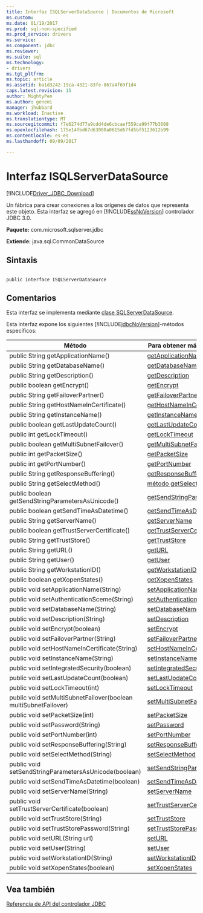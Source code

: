 ```yaml
---
title: Interfaz ISQLServerDataSource | Documentos de Microsoft
ms.custom: 
ms.date: 01/19/2017
ms.prod: sql-non-specified
ms.prod_service: drivers
ms.service: 
ms.component: jdbc
ms.reviewer: 
ms.suite: sql
ms.technology:
- drivers
ms.tgt_pltfrm: 
ms.topic: article
ms.assetid: ba1d3242-19ca-4321-83fe-867a4f69f1d4
caps.latest.revision: 15
author: MightyPen
ms.author: genemi
manager: jhubbard
ms.workload: Inactive
ms.translationtype: MT
ms.sourcegitcommit: f7e6274d77a9cdd4de6cbcaef559ca99f77b3608
ms.openlocfilehash: 175e14fbd67d63080a0615d67fd5bf5123612b99
ms.contentlocale: es-es
ms.lasthandoff: 09/09/2017

---
```

# <a name="isqlserverdatasource-interface"></a>Interfaz ISQLServerDataSource
[!INCLUDE[Driver_JDBC_Download](../../../includes/driver_jdbc_download.md)]

  Un fábrica para crear conexiones a los orígenes de datos que representa este objeto. Esta interfaz se agregó en [!INCLUDE[ssNoVersion](../../../includes/ssnoversion_md.md)] controlador JDBC 3.0.  
  
 **Paquete:** com.microsoft.sqlserver.jdbc  
  
 **Extiende:** java.sql.CommonDataSource  
  
## <a name="syntax"></a>Sintaxis  
  
```  
  
public interface ISQLServerDataSource  
```  
  
## <a name="remarks"></a>Comentarios  
 Esta interfaz se implementa mediante [clase SQLServerDataSource](../../../connect/jdbc/reference/sqlserverdatasource-class.md).  
  
 Esta interfaz expone los siguientes [!INCLUDE[jdbcNoVersion](../../../includes/jdbcnoversion_md.md)]-métodos específicos:  
  
|Método|Para obtener más información, vea|  
|------------|-------------------------------|  
|public String getApplicationName()|[getApplicationName](../../../connect/jdbc/reference/getapplicationname-method-sqlserverdatasource.md)|  
|public String getDatabaseName()|[getDatabaseName](../../../connect/jdbc/reference/getdatabasename-method-sqlserverdatasource.md)|  
|public String getDescription()|[getDescription](../../../connect/jdbc/reference/getdescription-method-sqlserverdatasource.md)|  
|public boolean getEncrypt()|[getEncrypt](../../../connect/jdbc/reference/getencrypt-method-sqlserverdatasource.md)|  
|public String getFailoverPartner()|[getFailoverPartner](../../../connect/jdbc/reference/getfailoverpartner-method-sqlserverdatasource.md)|  
|public String getHostNameInCertificate()|[getHostNameInCertificate](../../../connect/jdbc/reference/gethostnameincertificate-method-sqlserverdatasource.md)|  
|public String getInstanceName()|[getInstanceName](../../../connect/jdbc/reference/getinstancename-method-sqlserverdatasource.md)|  
|public boolean getLastUpdateCount()|[getLastUpdateCount](../../../connect/jdbc/reference/getlastupdatecount-method-sqlserverdatasource.md)|  
|public int getLockTimeout()|[getLockTimeout](../../../connect/jdbc/reference/getlocktimeout-method-sqlserverdatasource.md)|  
|public boolean getMultiSubnetFailover()|[getMultiSubnetFailover](../../../connect/jdbc/reference/getmultisubnetfailover-method-sqlserverdatasource.md)|  
|public int getPacketSize()|[getPacketSize](../../../connect/jdbc/reference/getpacketsize-method-sqlserverdatasource.md)|  
|public int getPortNumber()|[getPortNumber](../../../connect/jdbc/reference/getportnumber-method-sqlserverdatasource.md)|  
|public String getResponseBuffering()|[getResponseBuffering](../../../connect/jdbc/reference/getresponsebuffering-method-sqlserverdatasource.md)|  
|public String getSelectMethod()|[método getSelectMethod](../../../connect/jdbc/reference/getselectmethod-method-sqlserverdatasource.md)|  
|public boolean getSendStringParametersAsUnicode()|[getSendStringParametersAsUnicode](../../../connect/jdbc/reference/getsendstringparametersasunicode-method-sqlserverdatasource.md)|  
|public boolean getSendTimeAsDatetime()|[getSendTimeAsDatetime](../../../connect/jdbc/reference/getsendtimeasdatetime-method-sqlserverdatasource.md)|  
|public String getServerName()|[getServerName](../../../connect/jdbc/reference/getservername-method-sqlserverdatasource.md)|  
|public boolean getTrustServerCertificate()|[getTrustServerCertificate](../../../connect/jdbc/reference/gettrustservercertificate-method-sqlserverdatasource.md)|  
|public String getTrustStore()|[getTrustStore](../../../connect/jdbc/reference/gettruststore-method-sqlserverdatasource.md)|  
|public String getURL()|[getURL](../../../connect/jdbc/reference/geturl-method-sqlserverdatasource.md)|  
|public String getUser()|[getUser](../../../connect/jdbc/reference/getuser-method-sqlserverdatasource.md)|  
|public String getWorkstationID()|[getWorkstationID](../../../connect/jdbc/reference/getworkstationid-method-sqlserverdatasource.md)|  
|public boolean getXopenStates()|[getXopenStates](../../../connect/jdbc/reference/getxopenstates-method-sqlserverdatasource.md)|  
|public void setApplicationName(String)|[setApplicationName](../../../connect/jdbc/reference/setapplicationname-method-sqlserverdatasource.md)|  
|public void setAuthenticationSceme(String)|[setAuthenticationSceme](../../../connect/jdbc/reference/setauthenticationscheme-sqlserverdatasource.md)|  
|public void setDatabaseName(String)|[setDatabaseName](../../../connect/jdbc/reference/setdatabasename-method-sqlserverdatasource.md)|  
|public void setDescription(String)|[setDescription](../../../connect/jdbc/reference/setdescription-method-sqlserverdatasource.md)|  
|public void setEncrypt(boolean)|[setEncrypt](../../../connect/jdbc/reference/setencrypt-method-sqlserverdatasource.md)|  
|public void setFailoverPartner(String)|[setFailoverPartner](../../../connect/jdbc/reference/setfailoverpartner-method-sqlserverdatasource.md)|  
|public void setHostNameInCertificate(String)|[setHostNameInCertificate](../../../connect/jdbc/reference/sethostnameincertificate-method-sqlserverdatasource.md)|  
|public void setInstanceName(String)|[setInstanceName](../../../connect/jdbc/reference/setinstancename-method-sqlserverdatasource.md)|  
|public void setIntegratedSecurity(boolean)|[setIntegratedSecurity](../../../connect/jdbc/reference/setintegratedsecurity-method-sqlserverdatasource.md)|  
|public void setLastUpdateCount(boolean)|[setLastUpdateCount](../../../connect/jdbc/reference/setlastupdatecount-method-sqlserverdatasource.md)|  
|public void setLockTimeout(int)|[setLockTimeout](../../../connect/jdbc/reference/setlocktimeout-method-sqlserverdatasource.md)|  
|public void setMultiSubnetFailover(boolean multiSubnetFailover)|[setMultiSubnetFailover](../../../connect/jdbc/reference/setmultisubnetfailover-method-sqlserverdatasource.md)|  
|public void setPacketSize(int)|[setPacketSize](../../../connect/jdbc/reference/setpacketsize-method-sqlserverdatasource.md)|  
|public void setPassword(String)|[setPassword](../../../connect/jdbc/reference/setpassword-method-sqlserverdatasource.md)|  
|public void setPortNumber(int)|[setPortNumber](../../../connect/jdbc/reference/setportnumber-method-sqlserverdatasource.md)|  
|public void setResponseBuffering(String)|[setResponseBuffering](../../../connect/jdbc/reference/setresponsebuffering-method-sqlserverdatasource.md)|  
|public void setSelectMethod(String)|[setSelectMethod](../../../connect/jdbc/reference/setselectmethod-method-sqlserverdatasource.md)|  
|public void setSendStringParametersAsUnicode(boolean)|[setSendStringParametersAsUnicode](../../../connect/jdbc/reference/setsendstringparametersasunicode-method-sqlserverdatasource.md)|  
|public void setSendTimeAsDatetime(boolean)|[setSendTimeAsDatetime](../../../connect/jdbc/reference/setsendtimeasdatetime-method-sqlserverdatasource.md)|  
|public void setServerName(String)|[setServerName](../../../connect/jdbc/reference/setservername-method-sqlserverdatasource.md)|  
|public void setTrustServerCertificate(boolean)|[setTrustServerCertificate](../../../connect/jdbc/reference/settrustservercertificate-method-sqlserverdatasource.md)|  
|public void setTrustStore(String)|[setTrustStore](../../../connect/jdbc/reference/settruststore-method-sqlserverdatasource.md)|  
|public void setTrustStorePassword(String)|[setTrustStorePassword](../../../connect/jdbc/reference/settruststorepassword-method-sqlserverdatasource.md)|  
|public void setURL(String url)|[setURL](../../../connect/jdbc/reference/seturl-method-sqlserverdatasource.md)|  
|public void setUser(String)|[setUser](../../../connect/jdbc/reference/setuser-method-sqlserverdatasource.md)|  
|public void setWorkstationID(String)|[setWorkstationID](../../../connect/jdbc/reference/setworkstationid-method-sqlserverdatasource.md)|  
|public void setXopenStates(boolean)|[setXopenStates](../../../connect/jdbc/reference/setxopenstates-method-sqlserverdatasource.md)|  
  
## <a name="see-also"></a>Vea también  
 [Referencia de API del controlador JDBC](../../../connect/jdbc/reference/jdbc-driver-api-reference.md)  
  
  

